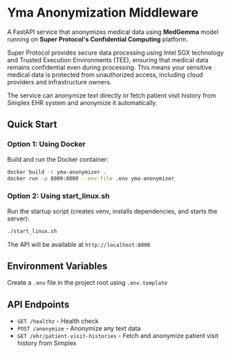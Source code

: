 # Yma Anonymization Middleware

A FastAPI service that anonymizes medical data using **MedGemma** model running on **Super Protocol's Confidential Computing** platform.

Super Protocol provides secure data processing using Intel SGX technology and Trusted Execution Environments (TEE), ensuring that medical data remains confidential even during processing. This means your sensitive medical data is protected from unauthorized access, including cloud providers and infrastructure owners.

The service can anonymize text directly or fetch patient visit history from Simplex EHR system and anonymize it automatically.

## Quick Start

### Option 1: Using Docker

Build and run the Docker container:

```bash
docker build -t yma-anonymizer .
docker run -p 8000:8000 --env-file .env yma-anonymizer
```

### Option 2: Using start_linux.sh

Run the startup script (creates venv, installs dependencies, and starts the server):

```bash
./start_linux.sh
```

The API will be available at `http://localhost:8000`

## Environment Variables

Create a `.env` file in the project root using `.env.template`

## API Endpoints

- `GET /healthz` - Health check
- `POST /anonymize` - Anonymize any text data
- `GET /ehr/patient-visit-histories` - Fetch and anonymize patient visit history from Simplex

